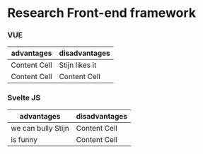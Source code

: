 # Research Front-end framework

### VUE
| advantages    | disadvantages |
| ------------- | ------------- |
| Content Cell  | Stijn likes it  |
| Content Cell  | Content Cell  |
### Svelte JS
| advantages    | disadvantages |
| ------------- | ------------- |
| we can bully Stijn  | Content Cell  |
| is funny      | Content Cell  |
